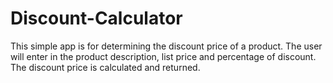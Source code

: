 # Discount-Calculator
This simple app is for determining the discount price of a product. The user will enter in the product description, list price and percentage of discount. The discount price is calculated and returned.
